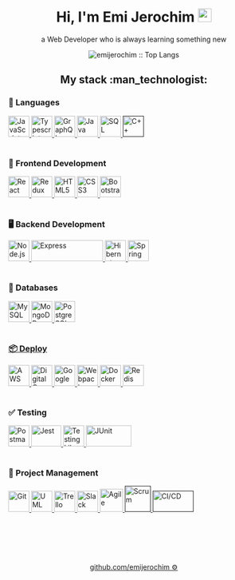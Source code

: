 <h1 align="center">Hi, I'm Emi Jerochim <img src="https://user-images.githubusercontent.com/5679180/79618120-0daffb80-80be-11ea-819e-d2b0fa904d07.gif" width="27px"> </h2> 
<p align="center">a Web Developer who is always learning something new</p>


<p align="center"><img src="https://github-readme-stats.vercel.app/api/top-langs/?username=emijerochim&langs_count=10&theme=tokyonight&layout=compact" alt="emijerochim :: Top Langs" /></p>



<h2 align="center">My stack :man_technologist:</h2>

<h3 align="left">💬 Languages</h3>
<a href="https://developer.mozilla.org/en-US/docs/Web/JavaScript" title="JavaScript"><img src="https://github.com/tomchen/stack-icons/blob/master/logos/javascript.svg" alt="JavaScript" width="42px" height="42px">     </a>
<a href="https://www.typescriptlang.org/" title="Typescript"><img src="https://github.com/tomchen/stack-icons/blob/master/logos/typescript-icon.svg" alt="Typescript" width="42px" height="42px">     </a>   
<a href="https://graphql.org/" title="GraphQL"><img src="https://github.com/tomchen/stack-icons/blob/master/logos/graphql.svg" alt="GraphQL" width="42px" height="42px">     </a>   
<a href="https://www.java.com/" title="Java"><img src="https://github.com/tomchen/stack-icons/blob/master/logos/java.svg" alt="Java" width="42px" height="42px">     </a>   
<a href='https://svgshare.com/s/WMK' ><img src='https://svgshare.com/i/WMK.svg' alt="SQL"  width="42px" height="42px"/>     </a>   
<a href='' title="C++"><img src="https://github.com/get-icon/geticon/blob/master/logos/c-plusplus.svg" alt="C++"  width="42px" height="42px">     </a>
<br></br>

<h3 align="left">📱 Frontend Development</h3>
<a href="https://reactjs.org/" title="React"><img src="https://github.com/tomchen/stack-icons/blob/master/logos/react.svg" alt="React" width="42px" height="42px">     </a>
<a href="https://redux.js.org/" title="Redux"><img src="https://github.com/tomchen/stack-icons/blob/master/logos/redux.svg" alt="Redux" width="42px" height="42px">     </a>
<a href="https://www.w3.org/TR/html5/" title="HTML5"><img src="https://github.com/tomchen/stack-icons/blob/master/logos/html-5.svg" alt="HTML5"  width="42px" height="42px">     </a>
<a href="https://www.w3.org/TR/CSS/" title="CSS3"><img src="https://github.com/tomchen/stack-icons/blob/master/logos/css-3.svg" alt="CSS3" width="42px" height="42px">     </a>
<a href="https://getbootstrap.com/" title="Bootstrap"><img src="https://github.com/get-icon/geticon/blob/master/logos/bootstrap.svg" alt="Bootstrap" width="42px" height="42px">     </a>
<br></br>

<h3 align="left">🖥️ Backend Development</h3>
<a href="https://nodejs.org/" title="Node.js"><img src="https://github.com/tomchen/stack-icons/blob/master/logos/nodejs-icon.svg" alt="Node.js" width="42px" height="42px">     </a>
<a href="https://expressjs.com/" title="Express"><img src="https://github.com/tomchen/stack-icons/blob/master/logos/express.svg" alt="Express" width="144" height="42px">     </a>
<a href="https://hibernate.org" title="Hibernate"><img src="https://github.com/get-icon/geticon/blob/master/logos/hibernate.svg" alt="Hibernate" width="42px" height="42px">     </a> 
<a href="https://spring.io/" title="Spring"><img src="https://github.com/tomchen/stack-icons/blob/master/logos/spring.svg" alt="Spring" width="42px" height="42px">     </a>
<br></br>

<h3 align="left">💾 Databases</h3>
<a href="https://dev.mysql.com/" title="MySQL"><img src="https://github.com/tomchen/stack-icons/blob/master/logos/mysql.svg" alt="MySQL" width="42px" height="42px">     </a>
<a href="https://www.mongodb.com/" title="MongoDB"><img src="https://github.com/get-icon/geticon/blob/master/logos/mongodb-icon.svg" alt="MongoDB" width="42px" height="42px"     </a>
<a href="https://www.postgresql.org/" title="PostgreSQL"><img src="https://github.com/tomchen/stack-icons/blob/master/logos/postgresql.svg" alt="PostgreSQL" width="42px" height="42px"     </a>
<br></br>

<h3 align="left">📦 Deploy</h3>
<a href="https://aws.amazon.com/" title="AWS"><img src="https://github.com/get-icon/geticon/blob/master/logos/aws.svg" alt="AWS" width="42px" height="42px">     </a>
<a href="https://www.digitalocean.com/" title="DigitalOcean"><img src="https://github.com/get-icon/geticon/blob/master/logos/digital-ocean.svg" alt="DigitalOcean" width="42px" height="42px">     </a>
<a href="https://cloud.google.com/" title="Google Cloud"><img src="https://github.com/get-icon/geticon/blob/master/logos/google-cloud.svg" alt="Google" width="42px" height="42px">     </a>
<a href="https://webpack.js.org/" title="Webpack"><img src="https://github.com/get-icon/geticon/blob/master/logos/webpack.svg" alt="Webpack" width="42px" height="42px">     </a>
<a href="https://www.docker.com" title="Docker"><img src="https://github.com/get-icon/geticon/blob/master/logos/docker-icon.svg" alt="Docker" width="42px" height="42px">     </a>
<a href="https://redis.io/" title="Redis"><img src="https://github.com/get-icon/geticon/blob/master/logos/redis.svg" alt="Redis" width="42px" height="42px">     </a>
<br></br>

<h3 align="left">✅ Testing</h3>
<a href="https://www.postman.com/" title="Postman"><img src="https://github.com/get-icon/geticon/blob/master/logos/postman.svg" alt="Postman" width="42px" height="42px">     </a>
<a href="https://jestjs.io/" title="Jest"><img src="https://github.com/get-icon/geticon/blob/master/logos/jest.svg" alt="Jest" width="60px" height="42px">     </a>
<a href="https://testing-library.com/" title="Testing Library"><img src="https://testing-library.com/img/octopus-64x64.png" alt="Testing Library" width="42px" height="42px">     </a>
<a href="https://junit.org/" title="JUnit"><img src="https://junit.org/junit4/images/junit-logo.png" alt="JUnit" width="91px" height="42px">     </a>
<br></br>

<h3 align="left">👥 Project Management</h3>
<a href="https://git-scm.com/" title="Git"><img src="https://github.com/tomchen/stack-icons/blob/master/logos/git-icon.svg" alt="Git" width="42px" height="42px">       </a>
<a href="https://www.uml.org/" title="UML"><img src="https://svgshare.com/i/WQG.svg" alt="UML" width="42px" height="42px">       </a>
<a href="https://trello.com/" title="Trello"><img src="https://image.flaticon.com/icons/png/512/1313/1313644.png" alt="Trello" width="42px" height="42px">       </a>
<a href="https://slack.com/" title="Slack"><img src="https://github.com/get-icon/geticon/blob/master/logos/slack-icon.svg" alt="Slack" width="42px" height="42px">       </a>
<a href="https://en.wikipedia.org/wiki/Agile_software_development" title="Agile"><img src="https://cdn.iconscout.com/icon/premium/png-256-thumb/agile-2534713-2129528.png" alt="Agile" width="46px" height="46px">       </a>
<a href="" title="Scrum"><img src="https://svgshare.com/i/WQZ.svg" alt="Scrum" width="52px" height="52px">       </a>
<a href="" title="CI/CD"><img src="https://user-images.githubusercontent.com/29706515/115298440-dbebcd80-a133-11eb-8f73-905f01726ff0.png" alt="CI/CD" width="82px" height="42px">       </a>
<br></br><br></br><br></br>

<p align="center"><a href="http://github.com/emijerochim">github.com/emijerochim ⚙️</a></p>

